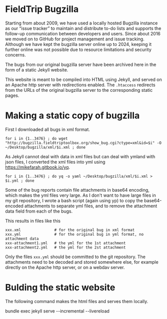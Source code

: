 # FieldTrip Bugzilla

Starting from about 2009, we have used a locally hosted Bugzilla instance as
our “issue tracker” to maintain and distribute to-do lists and supports the
follow-up communication between developers and users. Since about 2016 we
moved on to GitHub for project management and issue tracking. Although we
have kept the bugzilla server online up to 2024, keeping it further online
was not possible due to resource limitations and security concerns.

The bugs from our original bugzilla server have been archived here in the
form of a static Jekyll website.

This website is meant to be compiled into HTML using Jekyll, and served on
an Apache http server with redirections enabled. The `.htaccess` redirects
from the URLs of the original bugzilla server to the corresponding static
pages.

# Making a static copy of bugzilla

First I downloaded all bugs in xml format.

    for i in {1..3476} ; do wget "http://bugzilla.fieldtriptoolbox.org/show_bug.cgi?ctype=xml&id=$i" -O ~/Desktop/bugzilla/xml/$i.xml ; done

As Jekyll cannot deal with data in xml files but can deal with ymland with json files,
I converted the xml files into yml using <https://mikefarah.gitbook.io/yq>.

    for i in {1..3476} ; do yq -o yaml ~/Desktop/bugzilla/xml/$i.xml > $i.yml ; done

Some of the bug reports contain file attachments in base64 encoding, which makes the
yml files very large. As I don't want to have large files in my git repository, I
wrote a bash script (again using yp) to copy the base64-encoded attachments to
separate yml files, and to remove the attachment data field from each of the bugs.

This results in files like this

    xxx.xml               # for the original bug in xml format
    xxx.yml               # for the original bug in yml format, no attachment data
    xxx-attachment1.yml   # the yml for the 1st attachment
    xxx-attachment2.yml   # the yml for the 2st attachment

Only the files `xxx.yml` should be committed to the git repository. The attachments
need to be decoded and stored somewhere else, for example directly on the Apache http
server, or on a webdav server.

# Bulding the static website

The following command makes the html files and serves them locally.

  bundle exec jekyll serve --incremental --livereload
